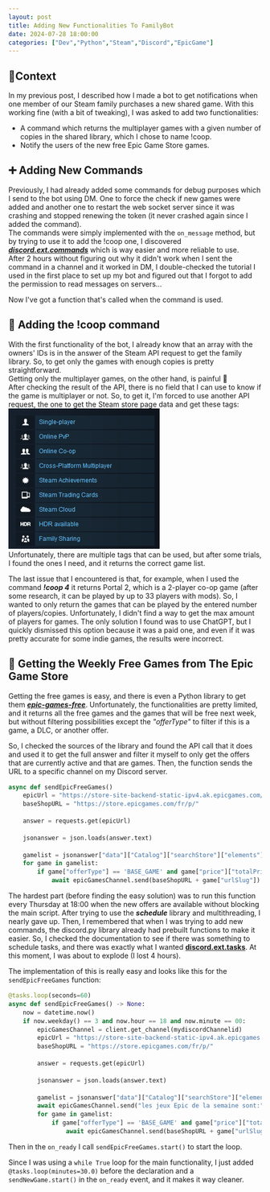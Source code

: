 ```yaml
---
layout: post
title: Adding New Functionalities To FamilyBot
date: 2024-07-28 18:00:00
categories: ["Dev","Python","Steam","Discord","EpicGame"]
---
```


## 📜Context
In my previous post, I described how I made a bot to get notifications when one member of our Steam family purchases a new shared game. With this working fine (with a bit of tweaking), I was asked to add two functionalities:  
  - A command which returns the multiplayer games with a given number of copies in the shared library, which I chose to name !coop.
  - Notify the users of the new free Epic Game Store games.

## ➕ Adding New Commands
Previously, I had already added some commands for debug purposes which I send to the bot using DM. One to force the check if new games were added and another one to restart the web socket server since it was crashing and stopped renewing the token (it never crashed again since I added the command).  
The commands were simply implemented with the `on_message` method, but by trying to use it to add the !coop one, I discovered ***[discord.ext.commands](https://discordpy.readthedocs.io/en/stable/ext/commands/index.html)*** which is way easier and more reliable to use.  
After 2 hours without figuring out why it didn't work when I sent the command in a channel and it worked in DM, I double-checked the tutorial I used in the first place to set up my bot and figured out that I forgot to add the permission to read messages on servers... 

Now I've got a function that's called when the command is used.

## 👥 Adding the !coop command
With the first functionality of the bot, I already know that an array with the owners' IDs is in the answer of the Steam API request to get the family library. So, to get only the games with enough copies is pretty straightforward.  
Getting only the multiplayer games, on the other hand, is painful 🥲  
After checking the result of the API, there is no field that I can use to know if the game is multiplayer or not. So, to get it, I'm forced to use another API request, the one to get the Steam store page data and get these tags:   
 ![Steam store Tags](https://github.com/Chachigo/chachigo.github.io/blob/main/all_collections/_posts/img/SteamTags.png?raw=true)  
Unfortunately, there are multiple tags that can be used, but after some trials, I found the ones I need, and it returns the correct game list. 

The last issue that I encountered is that, for example, when I used the command ***!coop 4*** it returns Portal 2, which is a 2-player co-op game (after some research, it can be played by up to 33 players with mods). So, I wanted to only return the games that can be played by the entered number of players/copies. Unfortunately, I didn't find a way to get the max amount of players for games. The only solution I found was to use ChatGPT, but I quickly dismissed this option because it was a paid one, and even if it was pretty accurate for some indie games, the results were incorrect.

## 🎁 Getting the Weekly Free Games from The Epic Game Store
Getting the free games is easy, and there is even a Python library to get them ***[epic-games-free](https://pypi.org/project/epic-games-free/)***. Unfortunately, the functionalities are pretty limited, and it returns all the free games and the games that will be free next week, but without filtering possibilities except the *"offerType"* to filter if this is a game, a DLC, or another offer.

So, I checked the sources of the library and found the API call that it does and used it to get the full answer and filter it myself to only get the offers that are currently active and that are games. Then, the function sends the URL to a specific channel on my Discord server.

```python
async def sendEpicFreeGames()
    epicUrl = "https://store-site-backend-static-ipv4.ak.epicgames.com/freeGamesPromotions?locale=fr&country=FR&allowCountries=FR" #the get parameters can be customized so the information gathered are in your language/currency
    baseShopURL = "https://store.epicgames.com/fr/p/"
        
    answer = requests.get(epicUrl)
    
    jsonanswer = json.loads(answer.text)
    
    gamelist = jsonanswer["data"]["Catalog"]["searchStore"]["elements"]
    for game in gamelist:
        if game["offerType"] == 'BASE_GAME' and game["price"]["totalPrice"]["discountPrice"] == 0:
            await epicGamesChannel.send(baseShopURL + game["urlSlug"])
```

The hardest part (before finding the easy solution) was to run this function every Thursday at 18:00 when the new offers are available without blocking the main script. After trying to use the ***schedule*** library and multithreading, I nearly gave up. Then, I remembered that when I was trying to add new commands, the discord.py library already had prebuilt functions to make it easier. So, I checked the documentation to see if there was something to schedule tasks, and there was exactly what I wanted **[discord.ext.tasks](https://discordpy.readthedocs.io/en/stable/ext/tasks/index.html)**. At this moment, I was about to explode (I lost 4 hours).

The implementation of this is really easy and looks like this for the `sendEpicFreeGames` function:

```python
@tasks.loop(seconds=60)
async def sendEpicFreeGames() -> None:
    now = datetime.now()
    if now.weekday() == 3 and now.hour == 18 and now.minute == 00:
        epicGamesChannel = client.get_channel(mydiscordChannelid)
        epicUrl = "https://store-site-backend-static-ipv4.ak.epicgames.com/freeGamesPromotions?locale=fr&country=FR&allowCountries=FR"
        baseShopURL = "https://store.epicgames.com/fr/p/"
            
        answer = requests.get(epicUrl)

        jsonanswer = json.loads(answer.text)

        gamelist = jsonanswer["data"]["Catalog"]["searchStore"]["elements"]
        await epicGamesChannel.send("les jeux Epic de la semaine sont:")
        for game in gamelist:
            if game["offerType"] == 'BASE_GAME' and game["price"]["totalPrice"]["discountPrice"] == 0:
                await epicGamesChannel.send(baseShopURL + game["urlSlug"])
```

Then in the `on_ready` I call `sendEpicFreeGames.start()` to start the loop.

Since I was using a `while True` loop for the main functionality, I just added `@tasks.loop(minutes=30.0)` before the declaration and a `sendNewGame.start()` in the `on_ready` event, and it makes it way cleaner.
